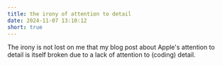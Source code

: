 ```yaml
---
title: the irony of attention to detail
date: 2024-11-07 13:10:12
short: true
---
```


The irony is not lost on me that my blog post about Apple's attention to detail is itself broken due to a lack of attention to (coding) detail.
